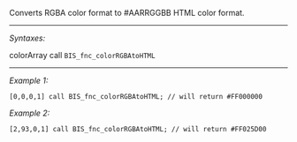 Converts RGBA color format to #AARRGGBB HTML color format.


---
*Syntaxes:*

colorArray call `BIS_fnc_colorRGBAtoHTML`

---
*Example 1:*

```sqf
[0,0,0,1] call BIS_fnc_colorRGBAtoHTML; // will return #FF000000
```

*Example 2:*

```sqf
[2,93,0,1] call BIS_fnc_colorRGBAtoHTML; // will return #FF025D00
```